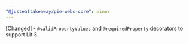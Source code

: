 ```yaml
---
"@justeattakeaway/pie-webc-core": minor
---
```


[Changed] - `@validPropertyValues` and `@requiredProperty` decorators to support Lit 3.